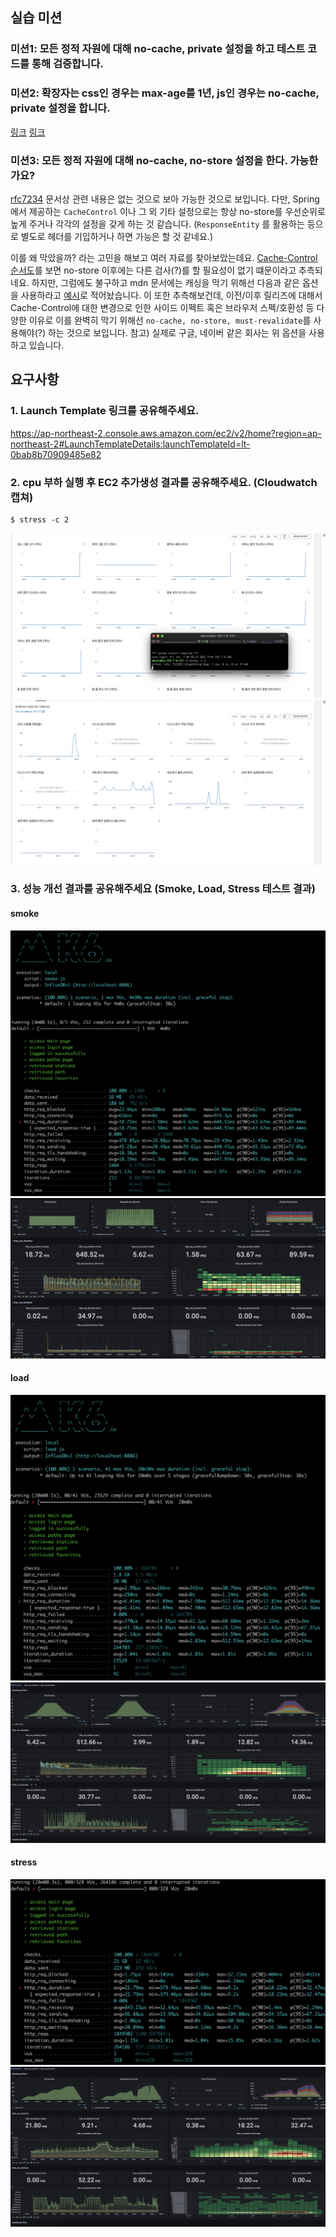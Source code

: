 ## 실습 미션

### 미션1: 모든 정적 자원에 대해 no-cache, private 설정을 하고 테스트 코드를 통해 검증합니다.
### 미션2: 확장자는 css인 경우는 max-age를 1년, js인 경우는 no-cache, private 설정을 합니다.

[링크](https://github.com/heowc/infra-subway-performance/blob/step2/src/main/java/nextstep/subway/common/WebMvcConfig.java)
[링크](https://github.com/heowc/infra-subway-performance/blob/step2/src/test/java/nextstep/subway/config/StaticResourceTest.java)

### 미션3: 모든 정적 자원에 대해 no-cache, no-store 설정을 한다. 가능한가요?

[rfc7234](https://datatracker.ietf.org/doc/html/rfc7234#section-5.2.2.2) 문서상 관련 내용은 없는 것으로 보아 가능한 것으로 보입니다. 다만, Spring에서 제공하는 `CacheControl` 이나 그 외 기타 설정으로는 항상 no-store를 우선순위로 높게 주거나 각각의 설정을 갖게 하는 것 같습니다. (`ResponseEntity` 를 활용하는 등으로 별도로 헤더를 기입하거나 하면 가능은 할 것 같네요.)

이를 왜 막았을까? 라는 고민을 해보고 여러 자료를 찾아보았는데요. [Cache-Control 순서도](https://web.dev/http-cache/#flowchart)를 보면 no-store 이후에는 다른 검사(?)를 할 필요성이 없기 떄문이라고 추측되네요. 하지만, 그럼에도 불구하고 mdn 문서에는 캐싱을 막기 위해선 다음과 같은 옵션을 사용하라고 [예시](https://developer.mozilla.org/ko/docs/Web/HTTP/Headers/Cache-Control#%EC%BA%90%EC%8B%B1_%EB%A7%89%EA%B8%B0)로 적어놨습니다. 이 또한 추측해보건데, 이전/이후 릴리즈에 대해서 Cache-Control에 대한 변경으로 인한 사이드 이펙트 혹은 브라우저 스펙/호환성 등 다양한 이유로 이를 완벽히 막기 위해선 `no-cache, no-store, must-revalidate`를 사용해야(?) 하는 것으로 보입니다. 
참고) 실제로 구글, 네이버 같은 회사는 위 옵션을 사용하고 있습니다.

## 요구사항

### 1. Launch Template 링크를 공유해주세요.

https://ap-northeast-2.console.aws.amazon.com/ec2/v2/home?region=ap-northeast-2#LaunchTemplateDetails:launchTemplateId=lt-0bab8b70909485e82

### 2. cpu 부하 실행 후 EC2 추가생성 결과를 공유해주세요. (Cloudwatch 캡쳐)

```text
$ stress -c 2
```

![img auto_scaling](auto_scaling.png)
![img auto_scaling2](auto_scaling_2.png)

### 3. 성능 개선 결과를 공유해주세요 (Smoke, Load, Stress 테스트 결과)

#### smoke

![img smoke-k6](./smoke/smoke-k6.png)
![img smoke-grafana](./smoke/smoke-grafana.png)

#### load

![img load-k6](./load/load-k6.png)
![img load-grafana](./load/load-grafana.png)

#### stress

![img stress-k6](./stress/stress-k6.png)
![img stress-grafana](./stress/stress-grafana.png)
